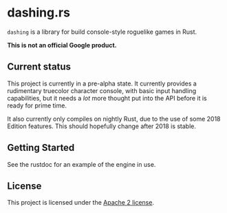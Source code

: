 # dashing.rs

`dashing` is a library for build console-style roguelike games in Rust.

**This is not an official Google product.**

## Current status

This project is currently in a pre-alpha state. It currently provides a rudimentary truecolor
character console, with basic input handling capabilities, but it needs a *lot* more thought put
into the API before it is ready for prime time.

It also currently only compiles on nightly Rust, due to the use of some 2018 Edition features. This
should hopefully change after 2018 is stable.

## Getting Started

See the rustdoc for an example of the engine in use.

## License

This project is licensed under the [Apache 2 license](LICENSE).
